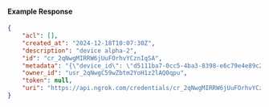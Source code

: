<!-- Code generated for API Clients. DO NOT EDIT. -->

#### Example Response

```json
{
	"acl": [],
	"created_at": "2024-12-18T10:07:30Z",
	"description": "device alpha-2",
	"id": "cr_2qNwgMIRRW6jUuFOrhvYCznIqSA",
	"metadata": "{\"device_id\": \"d5111ba7-0cc5-4ba3-8398-e6c79e4e89c2\"}",
	"owner_id": "usr_2qNwgC59wZbtm2YoH1z2lAQ0qpu",
	"token": null,
	"uri": "https://api.ngrok.com/credentials/cr_2qNwgMIRRW6jUuFOrhvYCznIqSA"
}
```
